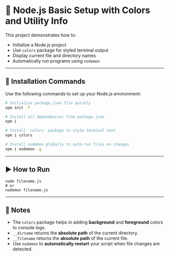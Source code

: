 # 🌈 Node.js Basic Setup with Colors and Utility Info

This project demonstrates how to:

- Initialize a Node.js project
- Use `colors` package for styled terminal output
- Display current file and directory names
- Automatically run programs using `nodemon`

---

## 🚀 Installation Commands

Use the following commands to set up your Node.js environment:

```bash
# Initialize package.json file quickly
npm init -f

# Install all dependencies from package.json
npm i

# Install 'colors' package to style terminal text
npm i colors

# Install nodemon globally to auto-run files on changes
npm i nodemon -g
```
---

## ▶️ How to Run
```
node filename.js
# or
nodemon filename.js
```
---

## 📁 Notes

- The `colors` package helps in adding **background** and **foreground** colors to console logs.
- `__dirname` returns the **absolute path** of the current directory.
- `__filename` returns the **absolute path** of the current file.
- Use `nodemon` to **automatically restart** your script when file changes are detected.
